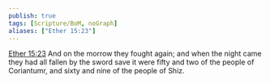 ```yaml
---
publish: true
tags: [Scripture/BoM, noGraph]
aliases: ["Ether 15:23"]
---
```

[Ether 15:23](https://churchofjesuschrist.org/study/scriptures/bofm/ether/15?lang=eng&id=p23#p23) And on the morrow they fought again; and when the night came they had all fallen by the sword save it were fifty and two of the people of Coriantumr, and sixty and nine of the people of Shiz.
